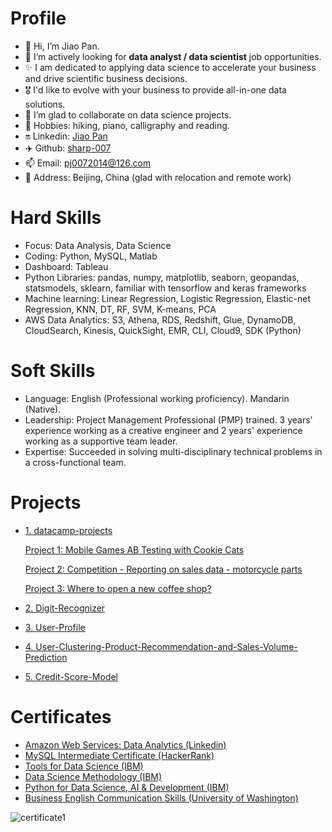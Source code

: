 # Profile
- 👋 Hi, I’m Jiao Pan.
- 🌱 I’m actively looking for **data analyst / data scientist** job opportunities. 
- ✨ I am dedicated to applying data science to accelerate your business and drive scientific business decisions. 
- 🎖️ I'd like to evolve with your business to provide all-in-one data solutions.
- 💞️ I’m glad to collaborate on data science projects.
- 👀 Hobbies: hiking, piano, calligraphy and reading.
- 🔛 Linkedin: [Jiao Pan](https://www.linkedin.com/in/jiao-pan-549596138/)
- ✈️ Github: [sharp-007](https://github.com/sharp-007)
- 📫 Email: pj0072014@126.com  
- 📢 Address: Beijing, China (glad with relocation and remote work)


# Hard Skills
- Focus: Data Analysis, Data Science
- Coding: Python, MySQL, Matlab
- Dashboard: Tableau
- Python Libraries: pandas, numpy, matplotlib, seaborn, geopandas, statsmodels, sklearn, familiar with tensorflow and keras frameworks
- Machine learning: Linear Regression, Logistic Regression, Elastic-net Regression, KNN, DT, RF, SVM, K-means, PCA
- AWS Data Analytics: S3, Athena, RDS, Redshift, Glue, DynamoDB, CloudSearch, Kinesis, QuickSight, EMR, CLI, Cloud9, SDK (Python)

# Soft Skills
- Language: English (Professional working proficiency). Mandarin (Native).
- Leadership: Project Management Professional (PMP) trained. 3 years' experience working as a creative engineer and 2 years' experience working as a supportive team leader.
- Expertise: Succeeded in solving multi-disciplinary technical problems in a cross-functional team.


# Projects
- [1. datacamp-projects](https://github.com/sharp-007/datacamp-projects)

  [Project 1: Mobile Games AB Testing with Cookie Cats](https://github.com/sharp-007/datacamp-projects/blob/main/Mobile%20Games%20AB%20Testing%20with%20Cookie%20Cats/AB%20Testing%20with%20Cookie%20Cats/notebook.ipynb)

  [Project 2: Competition - Reporting on sales data - motorcycle parts](https://github.com/sharp-007/datacamp-projects/blob/main/Competition%20-%20Reporting%20on%20sales%20data%20-%20motorcycle%20parts/notebook.ipynb)

  [Project 3: Where to open a new coffee shop?](https://github.com/sharp-007/datacamp-projects/blob/main/Where%20to%20open%20a%20new%20coffee%20shop/Where%20to%20open%20a%20new%20coffee%20shop.ipynb)

- [2. Digit-Recognizer](https://github.com/sharp-007/Digit-Recognizer)
- [3. User-Profile](https://github.com/sharp-007/User-Profile)
- [4. User-Clustering-Product-Recommendation-and-Sales-Volume-Prediction](https://github.com/sharp-007/User-Clustering-Product-Recommendation-and-Sales-Volume-Prediction)
- [5. Credit-Score-Model](https://github.com/sharp-007/Credit-Score-Model)

# Certificates
- [Amazon Web Services: Data Analytics (Linkedin)](https://www.linkedin.com/learning/amazon-web-services-data-analytics)
- [MySQL Intermediate Certificate (HackerRank)](https://www.hackerrank.com/certificates/5a483dd934b9) 
- [Tools for Data Science (IBM)](https://www.coursera.org/account/accomplishments/verify/666GHVQ24W8R)
- [Data Science Methodology (IBM)](https://www.coursera.org/account/accomplishments/verify/BZ9PY9WFMTMK)
- [Python for Data Science, AI & Development (IBM)](https://www.coursera.org/account/accomplishments/verify/K5E5ST5SYFCW)
- [Business English Communication Skills (University of Washington)](https://www.coursera.org/account/accomplishments/specialization/VA23KNUCMFJU)

![certificate1](https://user-images.githubusercontent.com/61656049/196372881-7c5d5fcd-1b58-45fd-b7a4-d53f45091cc4.jpg)




<!---
sharp-007/sharp-007 is a ✨ special ✨ repository because its `README.md` (this file) appears on your GitHub profile.
You can click the Preview link to take a look at your changes.
--->
